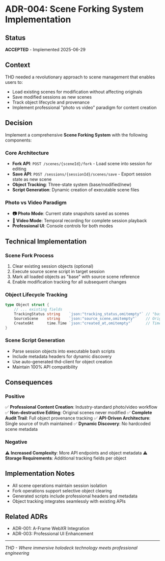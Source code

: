 # ADR-004: Scene Forking System Implementation

## Status
**ACCEPTED** - Implemented 2025-06-29

## Context
THD needed a revolutionary approach to scene management that enables users to:
- Load existing scenes for modification without affecting originals
- Save modified sessions as new scenes  
- Track object lifecycle and provenance
- Implement professional "photo vs video" paradigm for content creation

## Decision
Implement a comprehensive **Scene Forking System** with the following components:

### Core Architecture
- **Fork API**: `POST /scenes/{sceneId}/fork` - Load scene into session for editing
- **Save API**: `POST /sessions/{sessionId}/scenes/save` - Export session state as new scene
- **Object Tracking**: Three-state system (base/modified/new)
- **Script Generation**: Dynamic creation of executable scene files

### Photo vs Video Paradigm
- **📷 Photo Mode**: Current state snapshots saved as scenes
- **🎥 Video Mode**: Temporal recording for complete session playback
- **Professional UI**: Console controls for both modes

## Technical Implementation

### Scene Fork Process
1. Clear existing session objects (optional)
2. Execute source scene script in target session
3. Mark all loaded objects as "base" with source scene reference
4. Enable modification tracking for all subsequent changes

### Object Lifecycle Tracking
```go
type Object struct {
    // ... existing fields
    TrackingStatus string    `json:"tracking_status,omitempty"` // "base", "modified", "new"
    SourceScene    string    `json:"source_scene,omitempty"`    // Original scene ID
    CreatedAt      time.Time `json:"created_at,omitempty"`      // Timestamp
}
```

### Scene Script Generation
- Parse session objects into executable bash scripts
- Include metadata headers for dynamic discovery
- Use auto-generated thd-client for object creation
- Maintain 100% API compatibility

## Consequences

### Positive
✅ **Professional Content Creation**: Industry-standard photo/video workflow
✅ **Non-destructive Editing**: Original scenes never modified
✅ **Complete Audit Trail**: Full object provenance tracking
✅ **API-Driven Architecture**: Single source of truth maintained
✅ **Dynamic Discovery**: No hardcoded scene metadata

### Negative
⚠️ **Increased Complexity**: More API endpoints and object metadata
⚠️ **Storage Requirements**: Additional tracking fields per object

## Implementation Notes
- All scene operations maintain session isolation
- Fork operations support selective object clearing
- Generated scripts include professional headers and metadata
- Object tracking integrates seamlessly with existing APIs

## Related ADRs
- ADR-001: A-Frame WebXR Integration
- ADR-003: Professional UI Enhancement

---
*THD - Where immersive holodeck technology meets professional engineering*